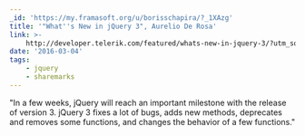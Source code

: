 ```yaml
---
_id: 'https://my.framasoft.org/u/borisschapira/?_1XAzg'
title: '"What''s New in jQuery 3", Aurelio De Rosa'
link: >-
    http://developer.telerik.com/featured/whats-new-in-jquery-3/?utm_source=javascriptweekly&utm_medium=email
date: '2016-03-04'
tags:
    - jquery
    - sharemarks
---
```


<div class="markdown"><p>&quot;In a few weeks, jQuery will reach an important milestone with the release of version 3. jQuery 3 fixes a lot of bugs, adds new methods, deprecates and removes some functions, and changes the behavior of a few functions.&quot;
</p></div>
